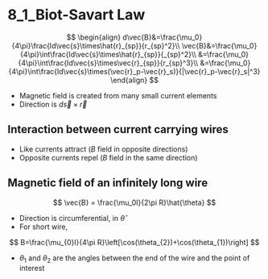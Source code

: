 # 8_1_Biot-Savart Law

$$
\begin{align}
d\vec{B}&=\frac{\mu_0}{4\pi}\frac{Id\vec{s}\times\hat{r}_{sp}}{r_{sp}^2}\\
\vec{B}&=\frac{\mu_0}{4\pi}\int\frac{Id\vec{s}\times\hat{r}_{sp}}{_{sp}^2}\\
&=\frac{\mu_0}{4\pi}\int\frac{Id\vec{s}\times\vec{r}_{sp}}{r_{sp}^3}\\
&=\frac{\mu_0}{4\pi}\int\frac{Id\vec{s}\times(\vec{r}_p-\vec{r}_s)}{|\vec{r}_p-\vec{r}_s|^3}
\end{align}
$$

- Magnetic field is created from many small current elements
- Direction is $d\vec{s} \times \vec{r}$

## Interaction between current carrying wires

- Like currents attract ($B$ field in opposite directions)
- Opposite currents repel ($B$ field in the same direction)

## Magnetic field of an infinitely long wire

$$
\vec{B} = \frac{\mu_0I}{2\pi R}\hat{\theta}
$$

- Direction is circumferential, in $\hat{\theta}$
- For short wire,

$$
B=\frac{\mu_{0}I}{4\pi R}\left[\cos(\theta_{2})+\cos(\theta_{1})\right]
$$

- $\theta_1$ and $\theta_2$ are the angles between the end of the wire and the point of interest
